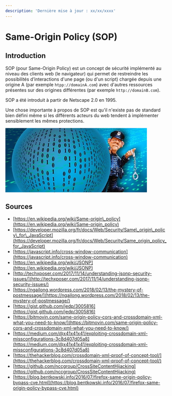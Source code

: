 ```yaml
---
description: 'Dernière mise à jour : xx/xx/xxxx'
---
```


# Same-Origin Policy \(SOP\)

## Introduction

SOP \(pour Same-Origin Policy\) est un concept de sécurité implémenté au niveau des clients web \(le navigateur\) qui permet de restreindre les possibilités d’interactions d'une page \(ou d'un script\) chargée depuis une origine A \(par exemple `htpp://domainA.com`\) avec d'autres ressources présentes sur des origines différentes \(par exemple `http://domainB.com`\).

SOP a été introduit à partir de Netscape 2.0 en 1995. 

Une chose importante à propos de SOP est qu'il n'existe pas de standard bien défini même si les différents acteurs du web tendent à implémenter sensiblement les mêmes protections.

![](../../../.gitbook/assets/7178bc6e345f2abf560908ca64a75a91.jpg)

## Sources

* [https://en.wikipedia.org/wiki/Same-origin\_policy](https://en.wikipedia.org/wiki/Same-origin_policy)
* [https://developer.mozilla.org/fr/docs/Web/Security/Same\_origin\_policy\_for\_JavaScript](https://developer.mozilla.org/fr/docs/Web/Security/Same_origin_policy_for_JavaScript)
* [https://javascript.info/cross-window-communication](https://javascript.info/cross-window-communication)
* [https://en.wikipedia.org/wiki/JSONP](https://en.wikipedia.org/wiki/JSONP)
* [http://techxposer.com/2017/11/14/understanding-jsonp-security-issues/](http://techxposer.com/2017/11/14/understanding-jsonp-security-issues/)
* [https://ngailong.wordpress.com/2018/02/13/the-mystery-of-postmessage/](https://ngailong.wordpress.com/2018/02/13/the-mystery-of-postmessage/)
* [https://gist.github.com/jedp/3005816](https://gist.github.com/jedp/3005816)
* [https://bitmovin.com/same-origin-policy-cors-and-crossdomain-xml-what-you-need-to-know/](https://bitmovin.com/same-origin-policy-cors-and-crossdomain-xml-what-you-need-to-know/)
* [https://medium.com/@x41x41x41/exploiting-crossdomain-xml-missconfigurations-3c8d407d05a8](https://medium.com/@x41x41x41/exploiting-crossdomain-xml-missconfigurations-3c8d407d05a8)
* [https://thehackerblog.com/crossdomain-xml-proof-of-concept-tool/](https://thehackerblog.com/crossdomain-xml-proof-of-concept-tool/)
* [https://github.com/nccgroup/CrossSiteContentHijacking](https://github.com/nccgroup/CrossSiteContentHijacking)
* [https://blog.bentkowski.info/2016/07/firefox-same-origin-policy-bypass-cve.html](https://blog.bentkowski.info/2016/07/firefox-same-origin-policy-bypass-cve.html)

